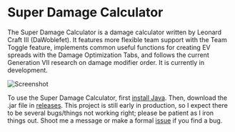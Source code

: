 # Super Damage Calculator

The Super Damage Calculator is a damage calculator written by Leonard Craft III (DaWoblefet). It features more flexible team support with the Team Toggle feature, implements common useful functions for creating EV spreads with the Damage Optimization Tabs, and follows the current Generation VII research on damage modifier order. It is currently in development.

![Screenshot](https://i.imgur.com/Dk4R4vX.png)

To use the Super Damage Calculator, first [install Java](https://www.java.com/en/download/). Then, download the .jar file in [releases](https://github.com/DaWoblefet/Super-Damage-Calculator/releases). This project is still early in production, so I expect there to be several bugs/things not working right; please be patient as I iron things out. Shoot me a message or make a formal [issue](https://github.com/DaWoblefet/Super-Damage-Calculator/issues) if you find a bug.
